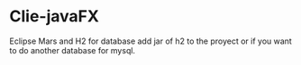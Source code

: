 # Clie-javaFX
Eclipse Mars and H2 for database
add jar of h2 to the proyect
or if you want to do another database for mysql.
